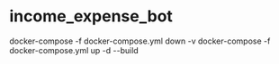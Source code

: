 # income_expense_bot

docker-compose -f docker-compose.yml down -v
docker-compose -f docker-compose.yml up -d --build